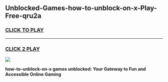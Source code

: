 
## Unblocked-Games-how-to-unblock-on-x-Play-Free-qru2a
<h3>
<a href="https://premium76.site?title=how-to-unblock-on-x&ref=21A">CLICK TO PLAY</a></h3>
<hr>

<h3>
<a href="https://premium76.site?title=how-to-unblock-on-x&ref=21A">CLICK 2 PLAY</a>
  
</h3>

<a href="https://premium76.site?title=how-to-unblock-on-x&ref=21A"><img src="https://clearcache.store/games.png"></a>


**how-to-unblock-on-x games unblocked: Your Gateway to Fun and Accessible Online Gaming**
